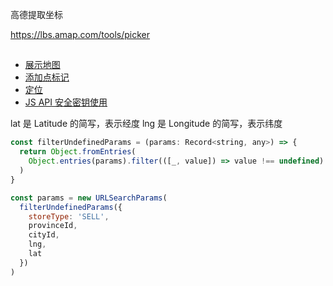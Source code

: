 高德提取坐标

https://lbs.amap.com/tools/picker

##

- [展示地图](https://lbs.amap.com/api/javascript-api-v2/tutorails/display-a-map)
- [添加点标记](https://lbs.amap.com/api/javascript-api-v2/tutorails/add-marker)
- [定位](https://lbs.amap.com/api/javascript-api-v2/guide/services/geolocation)
- [JS API 安全密钥使用](https://lbs.amap.com/api/javascript-api-v2/guide/abc/jscode)

lat 是 Latitude 的简写，表示经度
lng 是 Longitude 的简写，表示纬度

```js
const filterUndefinedParams = (params: Record<string, any>) => {
  return Object.fromEntries(
    Object.entries(params).filter(([_, value]) => value !== undefined)
  )
}

const params = new URLSearchParams(
  filterUndefinedParams({
    storeType: 'SELL',
    provinceId,
    cityId,
    lng,
    lat
  })
)
```
